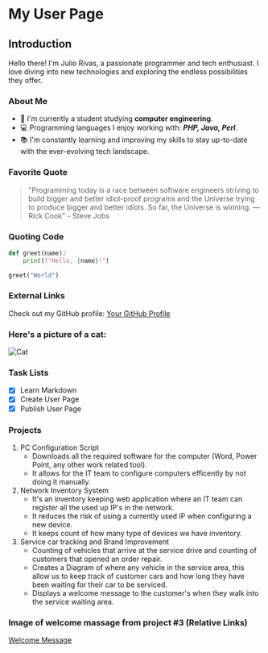 # My User Page

## Introduction
Hello there! I'm Julio Rivas, a passionate programmer and tech enthusiast. I love diving into new technologies and exploring the endless possibilities they offer.

### About Me
- 🌟 I'm currently a student studying **computer engineering**.
- 💻 Programming languages I enjoy working with: ***PHP, Java, Perl***.
- 📚 I'm constantly learning and improving my skills to stay up-to-date with the ever-evolving tech landscape.

### Favorite Quote
> "Programming today is a race between software engineers striving to build bigger and better idiot-proof programs and the Universe trying to produce bigger and better idiots. So far, the Universe is winning. ― Rick Cook" - Steve Jobs

### Quoting Code
```python
def greet(name):
    print(f"Hello, {name}!")

greet("World") 
```

### External Links
Check out my GitHub profile: [Your GitHub Profile](https://github.com/jrivas112)



### Here's a picture of a cat:
![Cat](https://www.zooplus.co.uk/magazine/wp-content/uploads/2021/01/striped-grey-kitten-768x512.jpg)


### Task Lists
- [x] Learn Markdown
- [x] Create User Page
- [x] Publish User Page

### Projects 

1. PC Configuration Script 
   - Downloads all the required software for the computer (Word, Power Point, any other work related tool).
   - It allows for the IT team to configure computers efficently by not doing it manually.
2. Network Inventory System
   - It's an inventory keeping web application where an IT team can register all the used up IP's in the network.
   - It reduces the risk of using a currently used IP when configuring a new device. 
   - It keeps count of how many type of devices we have inventory.
3. Service car tracking and Brand Improvement
   - Counting of vehicles that arrive at the service drive and counting of customers that
	  opened an order repair.
   - Creates a Diagram of where any vehicle in the service area, this allow us to keep track of customer cars and how long
     they have been waiting for their car to be serviced.
   - Displays a welcome message to the customer's when they walk into the service waiting area.

### Image of welcome massage from project #3 (Relative Links)
[Welcome Message](images/welcomemessage.png)